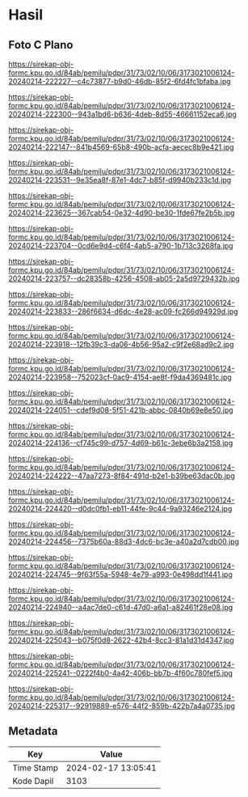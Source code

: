 # Hasil

## Foto C Plano

https://sirekap-obj-formc.kpu.go.id/84ab/pemilu/pdpr/31/73/02/10/06/3173021006124-20240214-222227--c4c73877-b9d0-46db-85f2-6fd4fc1bfaba.jpg

https://sirekap-obj-formc.kpu.go.id/84ab/pemilu/pdpr/31/73/02/10/06/3173021006124-20240214-222300--943a1bd6-b636-4deb-8d55-46661152eca6.jpg

https://sirekap-obj-formc.kpu.go.id/84ab/pemilu/pdpr/31/73/02/10/06/3173021006124-20240214-222147--841b4569-65b8-490b-acfa-aecec8b9e421.jpg

https://sirekap-obj-formc.kpu.go.id/84ab/pemilu/pdpr/31/73/02/10/06/3173021006124-20240214-223531--9e35ea8f-87e1-4dc7-b85f-d9940b233c1d.jpg

https://sirekap-obj-formc.kpu.go.id/84ab/pemilu/pdpr/31/73/02/10/06/3173021006124-20240214-223625--367cab54-0e32-4d90-be30-1fde67fe2b5b.jpg

https://sirekap-obj-formc.kpu.go.id/84ab/pemilu/pdpr/31/73/02/10/06/3173021006124-20240214-223704--0cd6e9d4-c6f4-4ab5-a790-1b713c3268fa.jpg

https://sirekap-obj-formc.kpu.go.id/84ab/pemilu/pdpr/31/73/02/10/06/3173021006124-20240214-223757--dc28358b-4256-4508-ab05-2a5d9729432b.jpg

https://sirekap-obj-formc.kpu.go.id/84ab/pemilu/pdpr/31/73/02/10/06/3173021006124-20240214-223833--286f6634-d6dc-4e28-ac09-fc266d94929d.jpg

https://sirekap-obj-formc.kpu.go.id/84ab/pemilu/pdpr/31/73/02/10/06/3173021006124-20240214-223918--12fb39c3-da06-4b56-95a2-c9f2e68ad9c2.jpg

https://sirekap-obj-formc.kpu.go.id/84ab/pemilu/pdpr/31/73/02/10/06/3173021006124-20240214-223958--752023cf-0ac9-4154-ae8f-f9da4369481c.jpg

https://sirekap-obj-formc.kpu.go.id/84ab/pemilu/pdpr/31/73/02/10/06/3173021006124-20240214-224051--cdef9d08-5f51-421b-abbc-0840b69e8e50.jpg

https://sirekap-obj-formc.kpu.go.id/84ab/pemilu/pdpr/31/73/02/10/06/3173021006124-20240214-224136--cf745c99-d757-4d69-b61c-3ebe6b3a2158.jpg

https://sirekap-obj-formc.kpu.go.id/84ab/pemilu/pdpr/31/73/02/10/06/3173021006124-20240214-224222--47aa7273-8f84-491d-b2e1-b39be63dac0b.jpg

https://sirekap-obj-formc.kpu.go.id/84ab/pemilu/pdpr/31/73/02/10/06/3173021006124-20240214-224420--d0dc0fb1-eb11-44fe-9c44-9a93246e2124.jpg

https://sirekap-obj-formc.kpu.go.id/84ab/pemilu/pdpr/31/73/02/10/06/3173021006124-20240214-224456--7375b60a-88d3-4dc6-bc3e-a40a2d7cdb00.jpg

https://sirekap-obj-formc.kpu.go.id/84ab/pemilu/pdpr/31/73/02/10/06/3173021006124-20240214-224745--9f63f55a-5948-4e79-a993-0e498dd1f441.jpg

https://sirekap-obj-formc.kpu.go.id/84ab/pemilu/pdpr/31/73/02/10/06/3173021006124-20240214-224940--a4ac7de0-c61d-47d0-a6a1-a82461f28e08.jpg

https://sirekap-obj-formc.kpu.go.id/84ab/pemilu/pdpr/31/73/02/10/06/3173021006124-20240214-225043--b075f0d8-2622-42b4-8cc3-81a1d31d4347.jpg

https://sirekap-obj-formc.kpu.go.id/84ab/pemilu/pdpr/31/73/02/10/06/3173021006124-20240214-225241--0222f4b0-4a42-406b-bb7b-4f60c780fef5.jpg

https://sirekap-obj-formc.kpu.go.id/84ab/pemilu/pdpr/31/73/02/10/06/3173021006124-20240214-225317--92919889-e576-44f2-859b-422b7a4a0735.jpg


## Metadata

| Key        | Value               |
| ---------- | ------------------- |
| Time Stamp | 2024-02-17 13:05:41 |
| Kode Dapil | 3103                |



